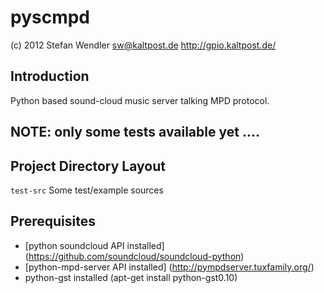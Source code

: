 pyscmpd
========

(c) 2012 Stefan Wendler
sw@kaltpost.de
http://gpio.kaltpost.de/


Introduction
------------

Python based sound-cloud music server talking MPD protocol.


NOTE: only some tests available yet ....
----------------------------------------


Project Directory Layout
------------------------

 `test-src`		Some test/example sources


Prerequisites
-------------

* [python soundcloud API installed] (https://github.com/soundcloud/soundcloud-python) 
* [python-mpd-server API installed] (http://pympdserver.tuxfamily.org/)
* python-gst installed (apt-get install python-gst0.10)

